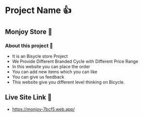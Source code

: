 
# Project Name 👍
## **Monjoy Store** :love_you_gesture:



### About this project :magnet:
- It is an Bisycle store Project
- We Provide Different Branded Cycle with Different Price Range
- In this website you can place the order
- You can add new items which you can like
- You can give us feedback
- This website give you different level thinking on Bicycle.
## Live Site Link :link:

- https://monjoy-7bcf5.web.app/



